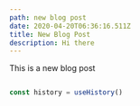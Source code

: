 ```yaml
---
path: new blog post
date: 2020-04-20T06:36:16.511Z
title: New Blog Post
description: Hi there
---
```

This is a new blog post

```js

const history = useHistory()
```